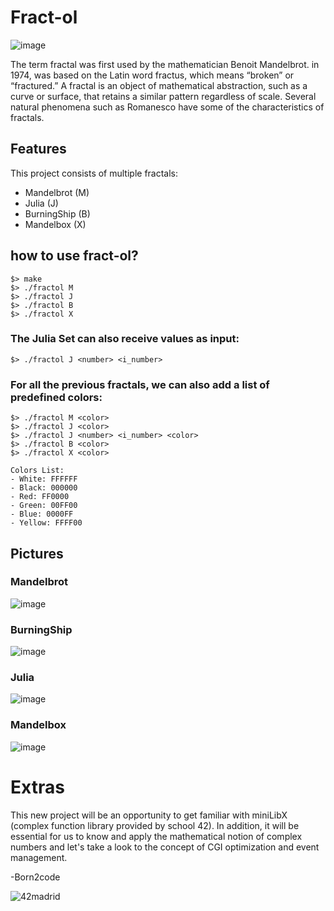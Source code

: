 # Fract-ol
![image](https://github.com/ismaelucky342/fract-ol/assets/153450550/f89dfe8c-ea6d-4c11-a95e-308c67beda7f)

The term fractal was first used by the mathematician Benoit Mandelbrot.
in 1974, was based on the Latin word fractus, which means “broken” or “fractured.”
A fractal is an object of mathematical abstraction, such as a curve or surface, that retains a similar pattern regardless of scale.
Several natural phenomena such as Romanesco have some of the characteristics of fractals.

## Features
This project consists of multiple fractals:
- Mandelbrot (M)
- Julia (J)
- BurningShip (B)
- Mandelbox (X)

## how to use fract-ol?
```
$> make
$> ./fractol M
$> ./fractol J
$> ./fractol B
$> ./fractol X
```

### The Julia Set can also receive values as input: 
```
$> ./fractol J <number> <i_number>
```

### For all the previous fractals, we can also add a list of predefined colors:
```
$> ./fractol M <color>
$> ./fractol J <color>
$> ./fractol J <number> <i_number> <color>
$> ./fractol B <color>
$> ./fractol X <color>

Colors List:
- White: FFFFFF
- Black: 000000
- Red: FF0000
- Green: 00FF00
- Blue: 0000FF
- Yellow: FFFF00

```
## Pictures
### Mandelbrot

![image](https://github.com/ismaelucky342/fract-ol/assets/153450550/5a15e18c-3d48-41e4-b269-f26d7179e6bd)

### BurningShip
![image](https://github.com/ismaelucky342/fract-ol/assets/153450550/e200b639-6a33-4c9a-9f54-aa3f719c91c1)

### Julia

![image](https://github.com/ismaelucky342/fract-ol/assets/153450550/7bc0f2af-ffcd-482a-9985-56a9504e6f30)

### Mandelbox


![image](https://github.com/ismaelucky342/fract-ol/assets/153450550/03598f0d-be9c-4b75-b445-cf4c14e6e797)



# Extras 
This new project will be an opportunity to get familiar with miniLibX (complex function library provided by school 42).
In addition, it will be essential for us to know and apply the mathematical notion of complex numbers and let's take a look
to the concept of CGI optimization and event management.

-Born2code


![42madrid](https://github.com/ismaelucky342/Born2code/assets/153450550/3a377f34-9156-4eff-b04b-71c4b128523e)
